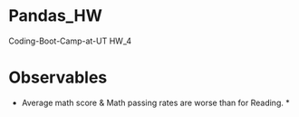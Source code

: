 # Pandas_HW
Coding-Boot-Camp-at-UT HW_4

# Observables

* Average math score & Math passing rates are worse than for Reading.
  *
